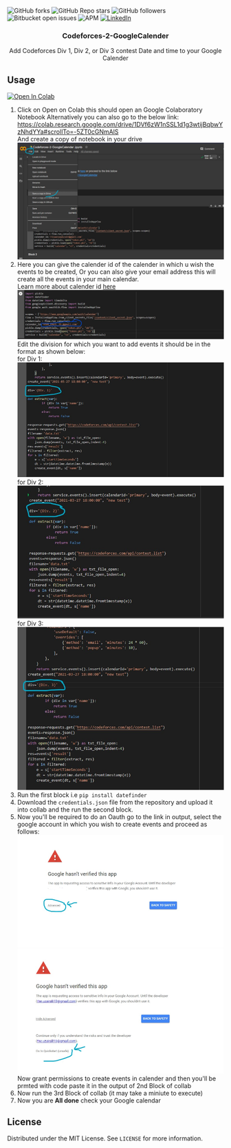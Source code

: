
![GitHub forks](https://img.shields.io/github/forks/uzair-ali10/Codeforces-2-GoogleCalendar?style=for-the-badge)
![GitHub Repo stars](https://img.shields.io/github/stars/uzair-ali10/Codeforces-2-GoogleCalendar?style=for-the-badge)
![GitHub followers](https://img.shields.io/github/followers/uzair-ali10?style=for-the-badge)
![Bitbucket open issues](https://img.shields.io/bitbucket/issues-raw/uzair-ali10/Codeforces-2-GoogleCalendar?style=for-the-badge)
![APM](https://img.shields.io/apm/l/MIT?style=for-the-badge)
[![LinkedIn][linkedin-shield]][linkedin-url]
  <h3 align="center">Codeforces-2-GoogleCalender</h3>

  <p align="center">
    Add Codeforces Div 1, Div 2, or Div 3 contest Date and time to your Google Calender


## Usage

[![Open In Colab](https://colab.research.google.com/assets/colab-badge.svg)](https://colab.research.google.com/drive/1DVf6zW1nSSL1d1g3wtijBqbwYzNhdYYa#scrollTo=-5ZT0cGNmAlS)
1. Click on Open on Colab this should open an Google Colaboratory Notebook
Alternatively you can also go to the below link:
https://colab.research.google.com/drive/1DVf6zW1nSSL1d1g3wtijBqbwYzNhdYYa#scrollTo=-5ZT0cGNmAlS \
And create a copy of notebook in your drive
![save](https://github.com/uzair-ali10/Codeforces-2-GoogleCalendar/blob/main/images/save_copy.jpg) 
2. Here you can give the calender id of the calender in which u wish the events to be created, Or you can also give your email address this will create all the events in your main calendar.\
Learn more about calender id [here](https://docs.simplecalendar.io/find-google-calendar-id/)
![Edit ID](https://github.com/uzair-ali10/Codeforces-2-GoogleCalendar/blob/main/images/edit_id.jpg)
Edit the division for which you want to add events it should be in the format as shown below: \
for Div 1: \
![div1](https://github.com/uzair-ali10/Codeforces-2-GoogleCalendar/blob/main/images/div1.jpg)
for Div 2: \
![div2](https://github.com/uzair-ali10/Codeforces-2-GoogleCalendar/blob/main/images/div2.jpg)
for Div 3: \
![div3](https://github.com/uzair-ali10/Codeforces-2-GoogleCalendar/blob/main/images/div3.jpg)
3. Run the first block i.e `pip install datefinder`
4. Download the `credentials.json` file from the repository and upload it into collab and the run the second block.
5. Now you'll be required to do an Oauth go to the link in output, select the google account in which you wish to create events and proceed as follows:
![advance](https://github.com/uzair-ali10/Codeforces-2-GoogleCalendar/blob/main/images/advanced.jpg)
![advance](https://github.com/uzair-ali10/Codeforces-2-GoogleCalendar/blob/main/images/goto.jpg)
Now grant permissions to create events in calender and then you'll be prmted with code paste it in the output of 2nd Block of collab
6. Now run the 3rd Block of collab (it may take a miniute to execute)
7. Now you are **All done** check your Google calendar

<!-- LICENSE -->
## License

Distributed under the MIT License. See `LICENSE` for more information.

<!-- MARKDOWN LINKS & IMAGES -->
<!-- https://www.markdownguide.org/basic-syntax/#reference-style-links -->

[license-shield]: https://img.shields.io/github/license/othneildrew/Best-README-Template.svg?style=for-the-badge
[license-url]: https://github.com/othneildrew/Best-README-Template/blob/master/LICENSE.txt
[linkedin-shield]: https://img.shields.io/badge/-LinkedIn-black.svg?style=for-the-badge&logo=linkedin&colorB=555
[linkedin-url]: https://www.linkedin.com/in/uzair-ali-9285261ba/
